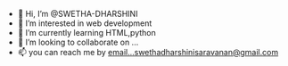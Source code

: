 - 👋 Hi, I’m @SWETHA-DHARSHINI
- 👀 I’m interested in web development
- 🌱 I’m currently learning HTML,python
- 💞️ I’m looking to collaborate on ...
- 📫 you can reach me by email...swethadharshinisaravanan@gmail.com

<!---
SWETHA-DHARSHINI/SWETHA-DHARSHINI is a ✨ special ✨ repository because its `README.md` (this file) appears on your GitHub profile.
You can click the Preview link to take a look at your changes.
--->
